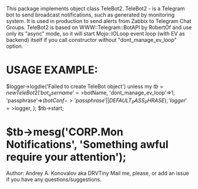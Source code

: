 This package implements object class TeleBot2.
TeleBot2 - is a Telegram bot to send broadcast notifications, such as generated by monitoring system.
It is used in production to send alerts from Zabbix to Telegram Chat Groups.
TeleBot2 is based on WWW::Telegram::BotAPI by RobertOf and use only its "async" mode, so it will 
start Mojo::IOLoop event loop (with EV as backend) itself if you call constructor without "dont_manage_ev_loop" option.

USAGE EXAMPLE:
===
$logger->logdie('Failed to create TeleBot object')
  unless my $tb=new TeleBot2(
    'bot_username'=>$botName,
    'dont_manage_ev_loop'=>1,
    'passphrase'=>($botConf->{'passphrase'} || DEFAULT_PASS_PHRASE),
    'logger'=>$logger,
  );
$tb->start;

$tb->mesg('CORP.Mon Notifications', 'Something awful require your attention');
===

Author: Andrey A. Konovalov aka DRVTiny <drvtiny AT google mail DOT com>
Mail me, please, or add an issue if you have any questions/suggestions.
